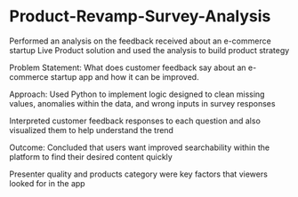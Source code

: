 # Product-Revamp-Survey-Analysis
Performed an analysis on the feedback received about an e-commerce startup Live Product solution and used the analysis to build product strategy

Problem Statement: What does customer feedback say about an e-commerce startup app and how it can be improved.

Approach: 
Used Python to implement logic designed to clean missing values, anomalies within the data, and wrong inputs in survey responses

Interpreted customer feedback responses to each question and also visualized them to help understand the trend

Outcome:
Concluded that users want improved searchability within the platform to find their desired content quickly

Presenter quality and products category were key factors that viewers looked for in the app
